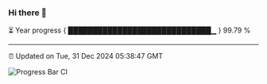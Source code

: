 ### Hi there 👋

⏳ Year progress { █████████████████████████████▁ } 99.79 %

---

⏰ Updated on Tue, 31 Dec 2024 05:38:47 GMT

![Progress Bar CI](https://github.com/IshwaranRudhara/GIT-ACTION/workflows/Progress%20Bar%20CI/badge.svg)
